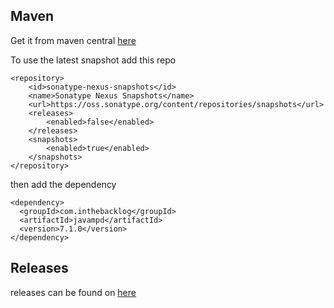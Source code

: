 ## Maven

Get it from maven
central [here](http://search.maven.org/#search%7Cgav%7C1%7Cg%3A%22com.inthebacklop%22%20AND%20a%3A%22javampd%22)

To use the latest snapshot add this repo

```
<repository>
    <id>sonatype-nexus-snapshots</id>
    <name>Sonatype Nexus Snapshots</name>
    <url>https://oss.sonatype.org/content/repositories/snapshots</url>
    <releases>
        <enabled>false</enabled>
    </releases>
    <snapshots>
        <enabled>true</enabled>
    </snapshots>
</repository>
```

then add the dependency

```
<dependency>
  <groupId>com.inthebacklog</groupId>
  <artifactId>javampd</artifactId>
  <version>7.1.0</version>
</dependency>
```

## Releases

releases can be found on [here](https://github.com/finnyb/javampd/releases)
